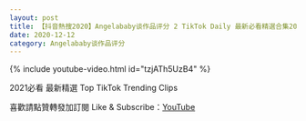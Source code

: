 ```yaml
---
layout: post
title: 【抖音熱搜2020】Angelababy谈作品评分 2 TikTok Daily 最新必看精選合集2020 12 12
date: 2020-12-12
category: Angelababy谈作品评分
---
```


{% include youtube-video.html id="tzjATh5UzB4" %}

2021必看 最新精選 Top TikTok Trending Clips

喜歡請點贊轉發加訂閱 Like & Subscribe：[YouTube](https://www.youtube.com/channel/UCAoR7VcanIPd04uEq_GIylA/videos)


